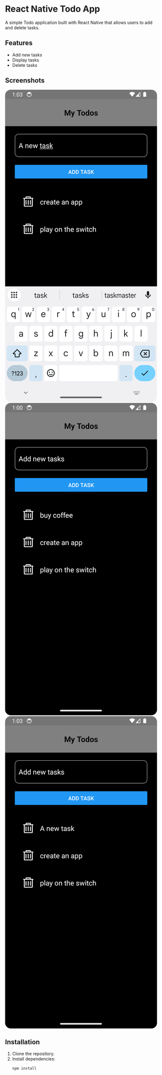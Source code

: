 # React Native Todo App

A simple Todo application built with React Native that allows users to add and delete tasks.

## Features

- Add new tasks
- Display tasks
- Delete tasks

## Screenshots

![Create New Task](./screenshots/create-new-task.png)
![Home Page](./screenshots/home-page.png)
![Task Added](./screenshots/task-added.png)

## Installation

1. Clone the repository.
2. Install dependencies:
   ```bash
   npm install
   ```
